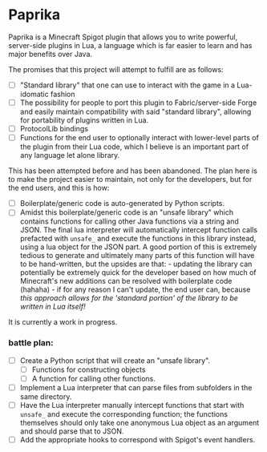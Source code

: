 # Paprika

Paprika is a Minecraft Spigot plugin that allows you to write powerful, server-side plugins in Lua, a language which is far easier to learn and has major benefits over Java.

The promises that this project will attempt to fulfill are as follows:
- [ ] "Standard library" that one can use to interact with the game in a Lua-idomatic fashion
- [ ] The possibility for people to port this plugin to Fabric/server-side Forge and easily maintain compatibility with said "standard library", allowing for portability of plugins written in Lua.
- [ ] ProtocolLib bindings
- [ ] Functions for the end user to optionally interact with lower-level parts of the plugin from their Lua code, which I believe is an important part of any language let alone library.

This has been attempted before and has been abandoned. The plan here is to make the project easier to maintain, not only for the developers, but for the end users, and this is how:

- [ ] Boilerplate/generic code is auto-generated by Python scripts.
- [ ] Amidst this boilerplate/generic code is an "unsafe library" which contains functions for calling other Java functions via a string and JSON. The final lua interpreter will automatically intercept function calls prefacted with `unsafe_` and execute the functions in this library instead, using a lua object for the JSON part. A good portion of this is extremely tedious to generate and ultimately many parts of this function will have to be hand-written, but the upsides are that:
        - updating the library can potentially be extremely quick for the developer based on how much of Minecraft's new additions can be resolved with boilerplate code (hahaha)
        - if for any reason I can't update, the end user can, because *this approach allows for the 'standard portion' of the library to be written in Lua itself!*

It is currently a work in progress.

### battle plan:
- [ ] Create a Python script that will create an "unsafe library".
    - [ ] Functions for constructing objects
    - [ ] A function for calling other functions.
- [ ] Implement a Lua interpreter that can parse files from subfolders in the same directory.
- [ ] Have the Lua interpreter manually intercept functions that start with `unsafe_` and execute the corresponding function; the functions themselves should only take one anonymous Lua object as an argument and should parse that to JSON.
- [ ] Add the appropriate hooks to correspond with Spigot's event handlers.